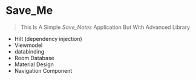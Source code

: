 <!-- heading -->
# Save_Me


<!-- Blockquote -->
<!-- Strong -->
>  This Is A Simple _Save_Notes_ Application But With Advanced Library

<!------------
-->


<!--ul-->
* Hilt (dependency injection)
* Viewmodel
* databinding
* Room Database
* Material Design
* Navigation Component









